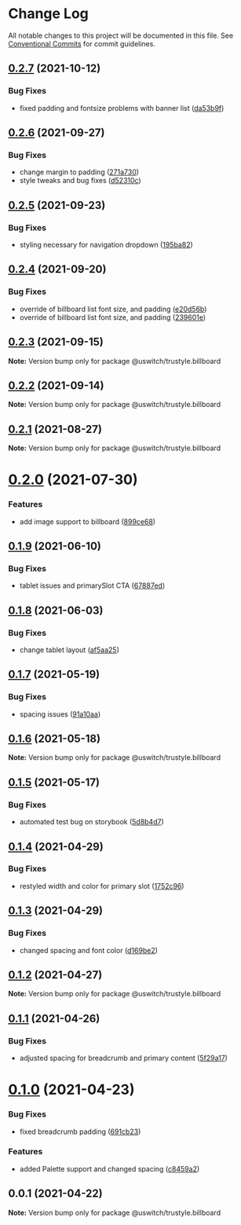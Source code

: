 # Change Log

All notable changes to this project will be documented in this file.
See [Conventional Commits](https://conventionalcommits.org) for commit guidelines.

## [0.2.7](https://github.com/uswitch/trustyle/compare/@uswitch/trustyle.billboard@0.2.6...@uswitch/trustyle.billboard@0.2.7) (2021-10-12)


### Bug Fixes

* fixed padding and fontsize problems with banner list ([da53b9f](https://github.com/uswitch/trustyle/commit/da53b9f))





## [0.2.6](https://github.com/uswitch/trustyle/compare/@uswitch/trustyle.billboard@0.2.5...@uswitch/trustyle.billboard@0.2.6) (2021-09-27)


### Bug Fixes

* change margin to padding ([271a730](https://github.com/uswitch/trustyle/commit/271a730))
* style tweaks and bug fixes ([d52310c](https://github.com/uswitch/trustyle/commit/d52310c))





## [0.2.5](https://github.com/uswitch/trustyle/compare/@uswitch/trustyle.billboard@0.2.4...@uswitch/trustyle.billboard@0.2.5) (2021-09-23)


### Bug Fixes

* styling necessary for navigation dropdown ([195ba82](https://github.com/uswitch/trustyle/commit/195ba82))





## [0.2.4](https://github.com/uswitch/trustyle/compare/@uswitch/trustyle.billboard@0.2.3...@uswitch/trustyle.billboard@0.2.4) (2021-09-20)


### Bug Fixes

* override of  billboard list font size, and padding ([e20d56b](https://github.com/uswitch/trustyle/commit/e20d56b))
* override of  billboard list font size, and padding ([239601e](https://github.com/uswitch/trustyle/commit/239601e))





## [0.2.3](https://github.com/uswitch/trustyle/compare/@uswitch/trustyle.billboard@0.2.1...@uswitch/trustyle.billboard@0.2.3) (2021-09-15)

**Note:** Version bump only for package @uswitch/trustyle.billboard





## [0.2.2](https://github.com/uswitch/trustyle/compare/@uswitch/trustyle.billboard@0.2.1...@uswitch/trustyle.billboard@0.2.2) (2021-09-14)

**Note:** Version bump only for package @uswitch/trustyle.billboard






## [0.2.1](https://github.com/uswitch/trustyle/compare/@uswitch/trustyle.billboard@0.2.0...@uswitch/trustyle.billboard@0.2.1) (2021-08-27)

**Note:** Version bump only for package @uswitch/trustyle.billboard





# [0.2.0](https://github.com/uswitch/trustyle/compare/@uswitch/trustyle.billboard@0.1.9...@uswitch/trustyle.billboard@0.2.0) (2021-07-30)


### Features

* add image support to billboard ([899ce68](https://github.com/uswitch/trustyle/commit/899ce68))





## [0.1.9](https://github.com/uswitch/trustyle/compare/@uswitch/trustyle.billboard@0.1.8...@uswitch/trustyle.billboard@0.1.9) (2021-06-10)


### Bug Fixes

* tablet issues and primarySlot CTA ([67887ed](https://github.com/uswitch/trustyle/commit/67887ed))





## [0.1.8](https://github.com/uswitch/trustyle/compare/@uswitch/trustyle.billboard@0.1.7...@uswitch/trustyle.billboard@0.1.8) (2021-06-03)


### Bug Fixes

* change tablet layout ([af5aa25](https://github.com/uswitch/trustyle/commit/af5aa25))





## [0.1.7](https://github.com/uswitch/trustyle/compare/@uswitch/trustyle.billboard@0.1.6...@uswitch/trustyle.billboard@0.1.7) (2021-05-19)


### Bug Fixes

* spacing issues ([91a10aa](https://github.com/uswitch/trustyle/commit/91a10aa))





## [0.1.6](https://github.com/uswitch/trustyle/compare/@uswitch/trustyle.billboard@0.1.5...@uswitch/trustyle.billboard@0.1.6) (2021-05-18)

**Note:** Version bump only for package @uswitch/trustyle.billboard





## [0.1.5](https://github.com/uswitch/trustyle/compare/@uswitch/trustyle.billboard@0.1.4...@uswitch/trustyle.billboard@0.1.5) (2021-05-17)


### Bug Fixes

* automated test bug on storybook ([5d8b4d7](https://github.com/uswitch/trustyle/commit/5d8b4d7))





## [0.1.4](https://github.com/uswitch/trustyle/compare/@uswitch/trustyle.billboard@0.1.3...@uswitch/trustyle.billboard@0.1.4) (2021-04-29)


### Bug Fixes

* restyled width and color for primary slot ([1752c96](https://github.com/uswitch/trustyle/commit/1752c96))





## [0.1.3](https://github.com/uswitch/trustyle/compare/@uswitch/trustyle.billboard@0.1.2...@uswitch/trustyle.billboard@0.1.3) (2021-04-29)


### Bug Fixes

* changed spacing and font color ([d169be2](https://github.com/uswitch/trustyle/commit/d169be2))





## [0.1.2](https://github.com/uswitch/trustyle/compare/@uswitch/trustyle.billboard@0.1.1...@uswitch/trustyle.billboard@0.1.2) (2021-04-27)

**Note:** Version bump only for package @uswitch/trustyle.billboard





## [0.1.1](https://github.com/uswitch/trustyle/compare/@uswitch/trustyle.billboard@0.1.0...@uswitch/trustyle.billboard@0.1.1) (2021-04-26)


### Bug Fixes

* adjusted spacing for breadcrumb and primary content ([5f29a17](https://github.com/uswitch/trustyle/commit/5f29a17))





# [0.1.0](https://github.com/uswitch/trustyle/compare/@uswitch/trustyle.billboard@0.0.1...@uswitch/trustyle.billboard@0.1.0) (2021-04-23)


### Bug Fixes

* fixed breadcrumb padding ([691cb23](https://github.com/uswitch/trustyle/commit/691cb23))


### Features

* added Palette support and changed spacing ([c8459a2](https://github.com/uswitch/trustyle/commit/c8459a2))





## 0.0.1 (2021-04-22)

**Note:** Version bump only for package @uswitch/trustyle.billboard
